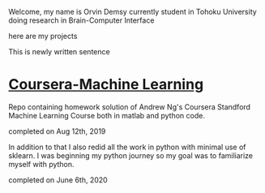 Welcome, my name is Orvin Demsy
currently student in Tohoku University doing research in Brain-Computer Interface

here are my projects

This is newly written sentence

# [Coursera-Machine Learning](https://github.com/orvindemsy/coursera-machine-learning)

Repo containing homework solution of Andrew Ng's Coursera Standford Machine Learning Course both in matlab and python code. 

completed on Aug 12th, 2019

In addition to that I also redid all the work in python with minimal use of sklearn. I was beginning my python journey so my goal was to familiarize myself with python. 

completed on June 6th, 2020
